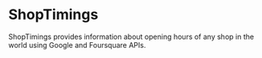 # ShopTimings
ShopTimings provides information about opening hours of any shop in the world using Google and Foursquare APIs.

